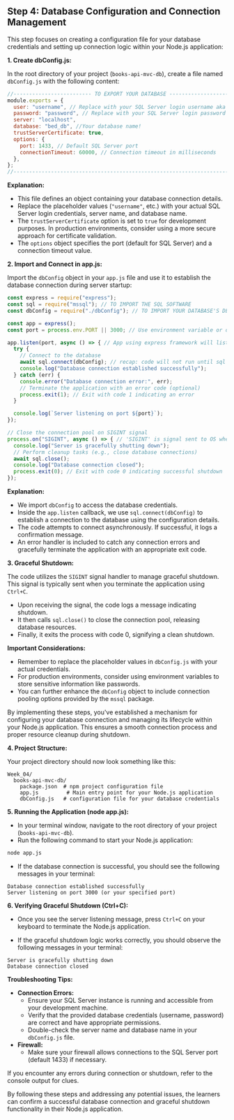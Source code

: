 ## Step 4: Database Configuration and Connection Management

This step focuses on creating a configuration file for your database credentials and setting up connection logic within your Node.js application:

**1. Create dbConfig.js:**

In the root directory of your project (`books-api-mvc-db`), create a file named `dbConfig.js` with the following content:

```javascript
//------------------------- TO EXPORT YOUR DATABASE ---------------------------------------------
module.exports = {
  user: "username", // Replace with your SQL Server login username aka the security login thingy
  password: "password", // Replace with your SQL Server login password 
  server: "localhost",
  database: "bed_db", //Your database name!
  trustServerCertificate: true,
  options: {
    port: 1433, // Default SQL Server port
    connectionTimeout: 60000, // Connection timeout in milliseconds
  },
};
//---------------------------------------------------------------------------------------------------
```

**Explanation:**

- This file defines an object containing your database connection details.
- Replace the placeholder values (`"username"`, etc.) with your actual SQL Server login credentials, server name, and database name.
- The `trustServerCertificate` option is set to `true` for development purposes. In production environments, consider using a more secure approach for certificate validation.
- The `options` object specifies the port (default for SQL Server) and a connection timeout value.

**2. Import and Connect in app.js:**

Import the `dbConfig` object in your `app.js` file and use it to establish the database connection during server startup:

```javascript
const express = require("express");
const sql = require("mssql"); // TO IMPORT THE SQL SOFTWARE
const dbConfig = require("./dbConfig"); // TO IMPORT YOUR DATABASE'S DETAILS IN CODE 

const app = express();
const port = process.env.PORT || 3000; // Use environment variable or default port

app.listen(port, async () => { // App using express framework will listen on the port for reqs that can be sent @ the same time (bc ASYNC!)
  try {
    // Connect to the database
    await sql.connect(dbConfig); // recap: code will not run until sql server connected to database.
    console.log("Database connection established successfully");
  } catch (err) {
    console.error("Database connection error:", err);
    // Terminate the application with an error code (optional)
    process.exit(1); // Exit with code 1 indicating an error
  }

  console.log(`Server listening on port ${port}`);
});

// Close the connection pool on SIGINT signal
process.on("SIGINT", async () => { // 'SIGINT' is signal sent to OS when user enters ctrl + c ==> used to shut down terminal
  console.log("Server is gracefully shutting down");
  // Perform cleanup tasks (e.g., close database connections)
  await sql.close(); 
  console.log("Database connection closed");
  process.exit(0); // Exit with code 0 indicating successful shutdown
});
```

**Explanation:**

- We import `dbConfig` to access the database credentials.
- Inside the `app.listen` callback, we use `sql.connect(dbConfig)` to establish a connection to the database using the configuration details.
- The code attempts to connect asynchronously. If successful, it logs a confirmation message.
- An error handler is included to catch any connection errors and gracefully terminate the application with an appropriate exit code.

**3. Graceful Shutdown:**

The code utilizes the `SIGINT` signal handler to manage graceful shutdown. This signal is typically sent when you terminate the application using `Ctrl+C`.

- Upon receiving the signal, the code logs a message indicating shutdown.
- It then calls `sql.close()` to close the connection pool, releasing database resources.
- Finally, it exits the process with code 0, signifying a clean shutdown.

**Important Considerations:**

- Remember to replace the placeholder values in `dbConfig.js` with your actual credentials.
- For production environments, consider using environment variables to store sensitive information like passwords.
- You can further enhance the `dbConfig` object to include connection pooling options provided by the `mssql` package.

By implementing these steps, you've established a mechanism for configuring your database connection and managing its lifecycle within your Node.js application. This ensures a smooth connection process and proper resource cleanup during shutdown.

**4. Project Structure:**

Your project directory should now look something like this:

```
Week_04/
  books-api-mvc-db/
    package.json  # npm project configuration file
    app.js         # Main entry point for your Node.js application
    dbConfig.js   # configuration file for your database credentials
```

**5. Running the Application (node app.js):**

- In your terminal window, navigate to the root directory of your project (`books-api-mvc-db`).
- Run the following command to start your Node.js application:

```bash
node app.js
```

- If the database connection is successful, you should see the following messages in your terminal:

```
Database connection established successfully
Server listening on port 3000 (or your specified port)
```

**6. Verifying Graceful Shutdown (Ctrl+C):**

- Once you see the server listening message, press `Ctrl+C` on your keyboard to terminate the Node.js application.

- If the graceful shutdown logic works correctly, you should observe the following messages in your terminal:

```
Server is gracefully shutting down
Database connection closed
```

**Troubleshooting Tips:**

- **Connection Errors:**
  - Ensure your SQL Server instance is running and accessible from your development machine.
  - Verify that the provided database credentials (username, password) are correct and have appropriate permissions.
  - Double-check the server name and database name in your `dbConfig.js` file.
- **Firewall:**
  - Make sure your firewall allows connections to the SQL Server port (default 1433) if necessary.

If you encounter any errors during connection or shutdown, refer to the console output for clues.

By following these steps and addressing any potential issues, the learners can confirm a successful database connection and graceful shutdown functionality in their Node.js application.
